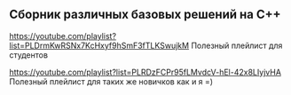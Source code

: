## Сборник различных базовых решений на C++
https://youtube.com/playlist?list=PLDrmKwRSNx7KcHxyf9hSmF3fTLKSwujkM
Полезный плейлист для студентов

https://youtube.com/playlist?list=PLRDzFCPr95fLMvdcV-hEl-42x8LIyjvHA
Полезный плейлист для таких же новичков как и я =)

